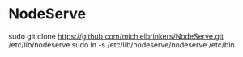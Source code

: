 NodeServe
=========

sudo git clone https://github.com/michielbrinkers/NodeServe.git /etc/lib/nodeserve
sudo ln -s /etc/lib/nodeserve/nodeserve /etc/bin
